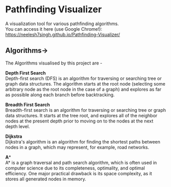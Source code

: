 # Pathfinding Visualizer
A visualization tool for various pathfinding algorithms.<br/>
You can access it here (use Google Chrome!): https://neelesh7singh.github.io/Pathfinding-Visualizer/
## Algorithms->
 The Algorithms visualised by this project are -<br/>
 
 **Depth First Search**<br/>
 Depth-first search (DFS) is an algorithm for traversing or searching tree or graph data structures. The algorithm starts at the root node (selecting some arbitrary node as the root node in the case of a graph) and explores as far as possible along each branch before backtracking.<br/>
 
 **Breadth First Search**<br/>
 Breadth-first search is an algorithm for traversing or searching tree or graph data structures. It starts at the tree root, and explores all of the neighbor nodes at the present depth prior to moving on to the nodes at the next depth level.<br/>
 
 **Dijkstra**<br/>
 Dijkstra's algorithm is an algorithm for finding the shortest paths between nodes in a graph, which may represent, for example, road networks.<br/>
 
 **A***<br/>
 A* is a graph traversal and path search algorithm, which is often used in computer science due to its completeness, optimality, and optimal efficiency. One major practical drawback is its space complexity, as it stores all generated nodes in memory.<br/>
